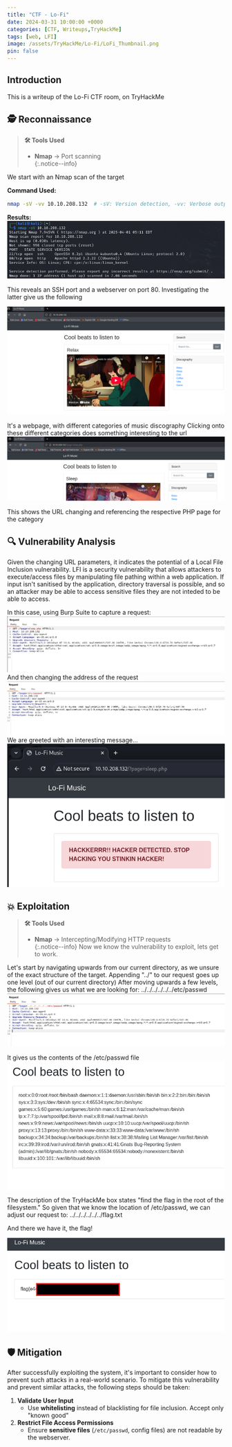 ```yaml
---
title: "CTF - Lo-Fi"
date: 2024-03-31 10:00:00 +0000
categories: [CTF, Writeups,TryHackMe]
tags: [web, LFI]
image: /assets/TryHackMe/Lo-Fi/LoFi_Thumbnail.png
pin: false
---
```


## Introduction  
This is a writeup of the Lo-Fi CTF room, on TryHackMe 

## 🕵️ Reconnaissance
> **🛠️ Tools Used**
> - **Nmap** → Port scanning  
{:.notice--info}

We start with an Nmap scan of the target

**Command Used:**
```bash
nmap -sV -vv 10.10.208.132  # -sV: Version detection, -vv: Verbose output
```

**Results:**  
![Nmap Scan Results](/assets/TryHackMe/Lo-Fi/Nmap_Scan.png)  

This reveals an SSH port and a webserver on port 80. Investigating the latter give us the following

![LoFi Recon 1](/assets/TryHackMe/Lo-Fi/Lo-Fi_Recon_1.png)  

It's a webpage, with different categories of music discography
Clicking onto these different categories does something interesting to the url
![LoFi Recon 2](/assets/TryHackMe/Lo-Fi/Lo-Fi_Recon_2.png)

This shows the URL changing and referencing the respective PHP page for the category


## 🔍 Vulnerability Analysis
Given the changing URL parameters, it indicates the potential of a Local File Inclusion vulnerability. 
LFI is a security vulnerability that allows attackers to execute/access files by manipulating file pathing within a web application. If input isn't sanitised by the application, directory traversal is possible, and so an attacker may be able to access sensitive files they are not inteded to be able to access.

In this case, using Burp Suite to capture a request:
![LoFi Vuln 1](/assets/TryHackMe/Lo-Fi/Lo-Fi_Vuln_1.png)
And then changing the address of the request
![LoFi Vuln 2](/assets/TryHackMe/Lo-Fi/Lo-Fi_Vuln_2.png)
We are greeted with an interesting message...
![LoFi Vuln 3](/assets/TryHackMe/Lo-Fi/Lo-Fi_Vuln_3.png)

## 💥 Exploitation
> **🛠️ Tools Used**
> - **Nmap** → Intercepting/Modifying HTTP requests  
{:.notice--info}
Now we know the vulnerability to exploit, lets get to work.

Let's start by navigating upwards from our current directory, as we unsure of the exact structure of the target.
Appending "../" to our request goes up one level (out of our current directory)
After moving upwards a few levels, the following gives us what we are looking for:
../../../../../../etc/passwd
![LoFi Exploit 1](/assets/TryHackMe/Lo-Fi/Lo-Fi_Exploit_1.png)

It gives us the contents of the /etc/passwd file
![LoFi Exploit 2](/assets/TryHackMe/Lo-Fi/Lo-Fi_Exploit_2.png)

The description of the TryHackMe box states "find the flag in the root of the filesystem." 
So given that we know the location of /etc/passwd, we can adjust our request to:
../../../../../../flag.txt

And there we have it, the flag!

![LoFi Exploit 3](/assets/TryHackMe/Lo-Fi/Lo-Fi_Exploit_3.png)

## 🛡️ Mitigation
After successfully exploiting the system, it's important to consider how to prevent such attacks in a real-world scenario.
To mitigate this vulnerability and prevent similar attacks, the following steps should be taken:

1. **Validate User Input**  
   - Use **whitelisting** instead of blacklisting for file inclusion. Accept only "known good"
2. **Restrict File Access Permissions**  
   - Ensure **sensitive files** (`/etc/passwd`, config files) are not readable by the webserver.
